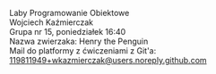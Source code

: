 Laby Programowanie Obiektowe\
Wojciech Kaźmierczak\
Grupa nr 15, poniedziałek 16:40\
Nazwa zwierzaka: Henry the Penguin\
Mail do platformy z ćwiczeniami z Git'a: 119811949+wkazmierczak@users.noreply.github.com
